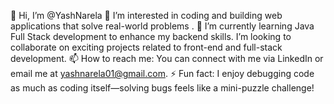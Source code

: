 👋 Hi, I’m @YashNarela
👀 I’m interested in coding and building web applications that solve real-world problems .
🌱 I’m currently learning Java Full Stack development to enhance my backend skills.
 I’m looking to collaborate on exciting projects related to front-end and full-stack development.
📫 How to reach me: You can connect with me via LinkedIn or email me at yashnarela01@gmail.com.
⚡ Fun fact: I enjoy debugging code as much as coding itself—solving bugs feels like a mini-puzzle challenge!
<!---
YashNarela/YashNarela is a ✨ special ✨ repository because its `README.md` (this file) appears on your GitHub profile.
You can click the Preview link to take a look at your changes.
--->
